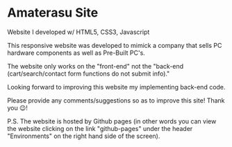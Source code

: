 # Amaterasu Site
Website I developed w/ HTML5, CSS3, Javascript

This responsive website was developed to mimick a company that sells PC hardware components as well as Pre-Built PC's.

The website only works on the "front-end" not the "back-end (cart/search/contact form functions do not submit info)."

Looking forward to improving this website my implementing back-end code. 

Please provide any comments/suggestions so as to improve this site! Thank you 😉!

P.S. The website is hosted by Github pages (in other words you can view the website clicking on the link "github-pages" under the header "Environments" on the right hand side of the screen).
